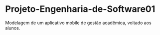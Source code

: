 # Projeto-Engenharia-de-Software01
 Modelagem de um aplicativo mobile de gestão acadêmica, voltado aos alunos.
